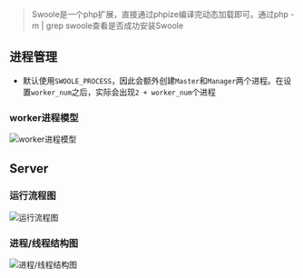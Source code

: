 > Swoole是一个php扩展，直接通过phpize编译完动态加载即可。通过php -m | grep swoole查看是否成功安装Swoole  

## 进程管理 
- 默认使用`SWOOLE_PROCESS`，因此会额外创建`Master`和`Manager`两个进程。在设置`worker_num`之后，实际会出现`2 + worker_num`个进程  

### worker进程模型  
![worker进程模型](http://pic.pwwtest.com/swoole_worker进程模型.png)

## Server
### 运行流程图
![运行流程图](http://pic.pwwtest.com/server%E8%BF%90%E8%A1%8C%E6%B5%81%E7%A8%8B%E5%9B%BE_20180903182756.png)  

### 进程/线程结构图
![进程/线程结构图](http://pic.pwwtest.com/server%E8%BF%9B%E7%A8%8B%E7%BA%BF%E7%A8%8B%E7%BB%93%E6%9E%84%E5%9B%BE_20180903182918.png)  


